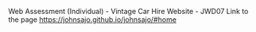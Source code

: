 Web Assessment (Individual) - Vintage Car Hire Website - JWD07
Link to the page
https://johnsajo.github.io/johnsajo/#home
